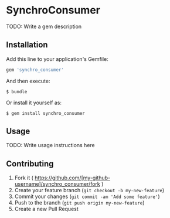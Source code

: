 # SynchroConsumer

TODO: Write a gem description

## Installation

Add this line to your application's Gemfile:

```ruby
gem 'synchro_consumer'
```

And then execute:

    $ bundle

Or install it yourself as:

    $ gem install synchro_consumer

## Usage

TODO: Write usage instructions here

## Contributing

1. Fork it ( https://github.com/[my-github-username]/synchro_consumer/fork )
2. Create your feature branch (`git checkout -b my-new-feature`)
3. Commit your changes (`git commit -am 'Add some feature'`)
4. Push to the branch (`git push origin my-new-feature`)
5. Create a new Pull Request
